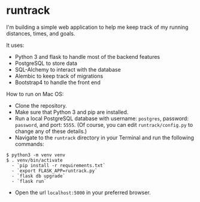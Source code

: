 # runtrack

I'm building a simple web application to help me keep track of my running distances, times, and goals.

It uses:
- Python 3 and flask to handle most of the backend features
- PostgreSQL to store data
- SQL-Alchemy to interact with the database
- Alembic to keep track of migrations
- Bootstrap4 to handle the front end

How to run on Mac OS:
- Clone the repository.
- Make sure that Python 3 and pip are installed.
- Run a local PostgreSQL database with username: `postgres`, password: `password`, and port: `5555`.  (Of course, you can edit `runtrack/config.py` to change any of these details.)
- Navigate to the `runtrack` directory in your Terminal and run the following commands:
```
$ python3 -m venv venv
$ . venv/bin/activate
  - `pip install -r requirements.txt`
  - `export FLASK_APP=runtrack.py`
  - `flask db upgrade`
  - `flask run`
 ```
- Open the url `localhost:5000` in your preferred browser.

